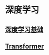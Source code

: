 # 深度学习

## [深度学习基础](./%E5%9F%BA%E7%A1%80%E7%9F%A5%E8%AF%86/README.md)

## [Transformer](./Transformer/README.md)